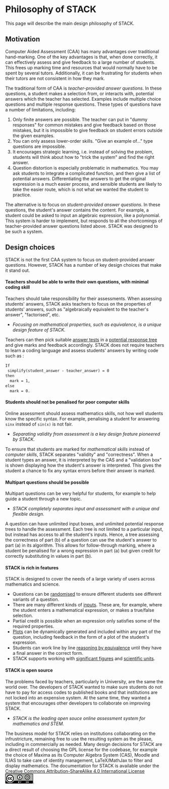 # Philosophy of STACK

This page will describe the main design philosophy of STACK.

## Motivation

Computer Aided Assessment (CAA) has many advantages over traditional hand-marking. One of the key advantages is that, when done correctly, it can effectively assess and give feedback to a large number of students. This frees up marking time and resources that would normally have to be spent by several tutors. Additionally, it can be frustrating for students when their tutors are not consistent in how they mark.

The traditional form of CAA is *teacher-provided answer questions*. In these questions, a student makes a selection from, or interacts with, potential answers which the teacher has selected. Examples include multiple choice questions and multiple response questions. These types of questions have a number of limitations, including:

1. Only finite answers are possible. The teacher can put in "dummy responses" for common mistakes and give feedback based on those mistakes, but it is impossible to give feedback on student errors outside the given examples.
2. You can only assess lower-order skills. "Give an example of..." type questions are impossible.
3. It encourages strategic learning, i.e. instead of solving the problem, students will think about how to "trick the system" and find the right answer.
4. Question distortion is especially problematic in mathematics. You may ask students to integrate a complicated function, and then give a list of potential answers. Differentiating the answers to get the original expression is a much easier process, and sensible students are likely to take the easier route, which is not what we wanted the student to practice.

The alternative is to focus on *student-provided answer questions*. In these questions, the student's answer contains the content. For example, a student could be asked to input an algebraic expression, like a polynomial. This system is harder to implement, but responds to all the shortcomings of teacher-provided answer questions listed above. STACK was designed to be such a system.

## Design choices

STACK is not the first CAA system to focus on student-provided answer questions. However, STACK has a number of key design choices that make it stand out.

#### Teachers should be able to write their own questions, with minimal coding skill

Teachers should take responsibility for their assessments. When assessing students' answers, STACK asks teachers to focus on the properties of students' answers, such as "algebraically equivalent to the teacher's answer", "factorised", etc. 

* _Focusing on mathematical properties, such as equivalence, is a unique design feature of STACK._

Teachers can then pick suitable [answer tests](../Authoring/AnswerTests/index.md) in a [potential response tree](../Authoring/Potential_response_trees.md) and give marks and feedback accordingly.  STACK does not require teachers to learn a coding language and assess students' answers by writing code such as :

```
If
 simplify(student_answer - teacher_answer) = 0
then
  mark = 1,
else
  mark = 0.
```

#### Students should not be penalised for poor computer skills

Online assessment should assess mathematics skills, not how well students know the specific syntax. For example, penalising a student for answering `sinx` instead of `sin(x)` is not fair.

* _Separating validity from assessment is a key design feature pioneered by STACK._

To ensure that students are marked for *mathematical skills* instead of *computer skills*, STACK separates "validity" and "correctness". When a student types an answer, it is interpreted by the CAS and a "validation box" is shown displaying how the student's answer is interpreted. This gives the student a chance to fix any syntax errors before their answer is marked.


#### Multipart questions should be possible

Multipart questions can be very helpful for students, for example to help guide a student through a new topic.

* _STACK completely separates input and assessment with a unique and flexible design._

A question can have unlimited input boxes, and unlimited potential response trees to handle the assessment. Each tree is not limited to a particular input, but instead has access to all the student's inputs. Hence, a tree assessing the correctness of part (b) of a question can use the student's answer to part (a) in its algorithm. This allows for follow-through marking, where a student be penalised for a wrong expression in part (a) but given credit for correctly substituting in values in part (b).

#### STACK is rich in features

STACK is designed to cover the needs of a large variety of users across mathematics and science.

* Questions can be [randomised](../CAS/Random.md) to ensure different students see different variants of a question.
* There are many different kinds of [inputs](../Authoring/Inputs.md). These are, for example, where the student enters a mathematical expression, or makes a true/false selection.
* Partial credit is possible when an expression only satisfies some of the required properties.
* [Plots](../CAS/Plots.md) can be dynamically generated and included within any part of the question, including feedback in the form of a plot of the student's expression.
* Students can work line by line [reasoning by equivalence](../CAS/Equivalence_reasoning.md) until they have a final answer in the correct form. 
* STACK supports working with [significant figures](../Authoring/AnswerTests/Numerical.md) and [scientific units](../Topics/Units.md).

#### STACK is open source

The problems faced by teachers, particularly in University, are the same the world over.  The developers of STACK wanted to make sure students do not have to pay for access codes to published books and that institutions are not locked into an expensive system.  At the same time, they wanted a system that encourages other developers to collaborate on improving STACK.  

* _STACK is the leading open souce online assessment system for mathematics and STEM._

The business model for STACK relies on institutions collaborating on the infrustricture, remaining free to use the resulting system as the please, including in commercially as needed.  Many design decisions for STACK are a direct result of choosing the GPL license for the codebase, for example the choice of Maxima as its Computer Algebra System (CAS), Moodle and ILIAS to take care of identity management, LaTeX/MathJax to filter and display mathematics.  The documentation for STACK is available under the  <a rel="license" href="http://creativecommons.org/licenses/by-sa/4.0/">Creative Commons Attribution-ShareAlike 4.0 International License</a> 
![Creative Commons License](../../content/by-sa-88.png).
